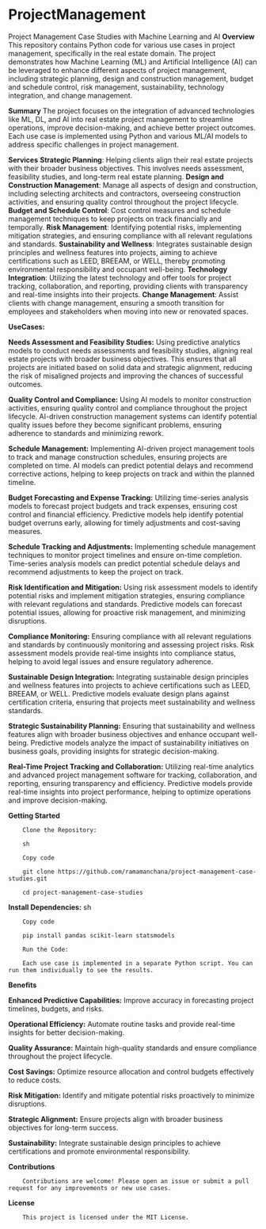 # ProjectManagement
Project Management Case Studies with Machine Learning and AI
**Overview**
This repository contains Python code for various use cases in project management, specifically in the real estate domain. The project demonstrates how Machine Learning (ML) and Artificial Intelligence (AI) can be leveraged to enhance different aspects of project management, including strategic planning, design and construction management, budget and schedule control, risk management, sustainability, technology integration, and change management.

**Summary**
The project focuses on the integration of advanced technologies like ML, DL, and AI into real estate project management to streamline operations, improve decision-making, and achieve better project outcomes. Each use case is implemented using Python and various ML/AI models to address specific challenges in project management.


**Services**
**Strategic Planning**: Helping clients align their real estate projects with their broader business objectives. This involves needs assessment, feasibility studies, and long-term real estate planning.
**Design and Construction Management**: Manage all aspects of design and construction, including selecting architects and contractors, overseeing construction activities, and ensuring quality control throughout the project lifecycle.
**Budget and Schedule Control**: Cost control measures and schedule management techniques to keep projects on track financially and temporally.
**Risk Management**: Identifying potential risks, implementing mitigation strategies, and ensuring compliance with all relevant regulations and standards.
**Sustainability and Wellness**: Integrates sustainable design principles and wellness features into projects, aiming to achieve certifications such as LEED, BREEAM, or WELL, thereby promoting environmental responsibility and occupant well-being.
**Technology Integration**: Utilizing the latest technology and offer tools for project tracking, collaboration, and reporting, providing clients with transparency and real-time insights into their projects.
**Change Management**: Assist clients with change management, ensuring a smooth transition for employees and stakeholders when moving into new or renovated spaces.




**UseCases:**

**Needs Assessment and Feasibility Studies:**
        Using predictive analytics models to conduct needs assessments and feasibility studies, aligning real estate projects with broader business objectives. This ensures that all projects are initiated based on solid data and strategic alignment, reducing the risk of misaligned projects and improving the chances of successful outcomes.

**Quality Control and Compliance:** 
        Using AI models to monitor construction activities, ensuring quality control and compliance throughout the project lifecycle. AI-driven construction management systems can identify potential quality issues before they become significant problems, ensuring adherence to standards and minimizing rework.

**Schedule Management:** Implementing AI-driven project management tools to track and manage construction schedules, ensuring projects are completed on time. AI models can predict potential delays and recommend corrective actions, helping to keep projects on track and within the planned timeline.

**Budget Forecasting and Expense Tracking:** Utilizing time-series analysis models to forecast project budgets and track expenses, ensuring cost control and financial efficiency. Predictive models help identify potential budget overruns early, allowing for timely adjustments and cost-saving measures.

**Schedule Tracking and Adjustments:**  Implementing schedule management techniques to monitor project timelines and ensure on-time completion. Time-series analysis models can predict potential schedule delays and recommend adjustments to keep the project on track.

**Risk Identification and Mitigation:** Using risk assessment models to identify potential risks and implement mitigation strategies, ensuring compliance with relevant regulations and standards. Predictive models can forecast potential issues, allowing for proactive risk management, and minimizing disruptions.

**Compliance Monitoring:** Ensuring compliance with all relevant regulations and standards by continuously monitoring and assessing project risks. Risk assessment models provide real-time insights into compliance status, helping to avoid legal issues and ensure regulatory adherence.

**Sustainable Design Integration:** Integrating sustainable design principles and wellness features into projects to achieve certifications such as LEED, BREEAM, or WELL. Predictive models evaluate design plans against certification criteria, ensuring that projects meet sustainability and wellness standards.

**Strategic Sustainability Planning:** Ensuring that sustainability and wellness features align with broader business objectives and enhance occupant well-being. Predictive models analyze the impact of sustainability initiatives on business goals, providing insights for strategic decision-making.

**Real-Time Project Tracking and Collaboration:** Utilizing real-time analytics and advanced project management software for tracking, collaboration, and reporting, ensuring transparency and efficiency. Predictive models provide real-time insights into project performance, helping to optimize operations and improve decision-making.





**Getting Started**

        Clone the Repository:
        
        sh
        
        Copy code
        
        git clone https://github.com/ramamanchana/project-management-case-studies.git
        
        cd project-management-case-studies

**Install Dependencies:**
        sh
        
        Copy code
        
        pip install pandas scikit-learn statsmodels
        
        Run the Code:
        
        Each use case is implemented in a separate Python script. You can run them individually to see the results.

**Benefits**

**Enhanced Predictive Capabilities:** Improve accuracy in forecasting project timelines, budgets, and risks.

**Operational Efficiency:** Automate routine tasks and provide real-time insights for better decision-making.

**Quality Assurance:** Maintain high-quality standards and ensure compliance throughout the project lifecycle.

**Cost Savings:** Optimize resource allocation and control budgets effectively to reduce costs.

**Risk Mitigation:** Identify and mitigate potential risks proactively to minimize disruptions.

**Strategic Alignment:** Ensure projects align with broader business objectives for long-term success.

**Sustainability:** Integrate sustainable design principles to achieve certifications and promote environmental responsibility.
        
**Contributions**

        Contributions are welcome! Please open an issue or submit a pull request for any improvements or new use cases.
**License**

        This project is licensed under the MIT License.
